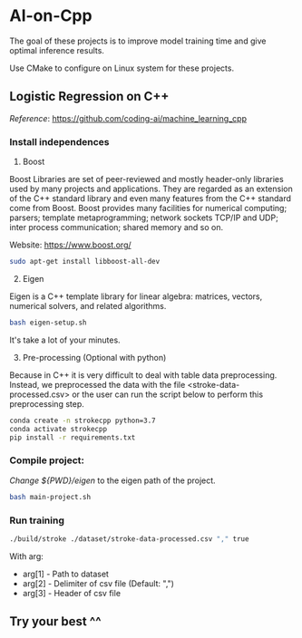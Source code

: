 # AI-on-Cpp

The goal of these projects is to improve model training time and give optimal inference results.

Use CMake to configure on Linux system for these projects.

## Logistic Regression on C++

*Reference*: https://github.com/coding-ai/machine_learning_cpp

### Install independences
1. Boost

Boost Libraries are set of peer-reviewed and mostly header-only libraries used by many projects and applications. They are regarded as an extension of the C++ standard library and even many features from the C++ standard come from Boost. Boost provides many facilities for numerical computing; parsers; template metaprogramming; network sockets TCP/IP and UDP; inter process communication; shared memory and so on.

Website: https://www.boost.org/

```bash
sudo apt-get install libboost-all-dev
```

2. Eigen

Eigen is a C++ template library for linear algebra: matrices, vectors, numerical solvers, and related algorithms.

```bash
bash eigen-setup.sh
```

It's take a lot of your minutes.

3. Pre-processing (Optional with python)

Because in C++ it is very difficult to deal with table data preprocessing. Instead, we preprocessed the data with the file <stroke-data-processed.csv> or the user can run the script below to perform this preprocessing step.

```bash
conda create -n strokecpp python=3.7
conda activate strokecpp
pip install -r requirements.txt
```

### Compile project:

*Change ${PWD}/eigen* to the eigen path of the project.

```bash
bash main-project.sh
```

### Run training
```bash
./build/stroke ./dataset/stroke-data-processed.csv "," true
```

With arg:
- arg[1] - Path to dataset
- arg[2] - Delimiter of csv file (Default: ",")
- arg[3] - Header of csv file

## Try your best ^^
